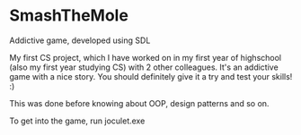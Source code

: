 # SmashTheMole
Addictive game, developed using SDL

My first CS project, which I have worked on in my first year of highschool (also my first year studying CS) with 2 other colleagues.
It's an addictive game with a nice story. You should definitely give it a try and test your skills! :)

This was done before knowing about OOP, design patterns and so on.

To get into the game, run joculet.exe
